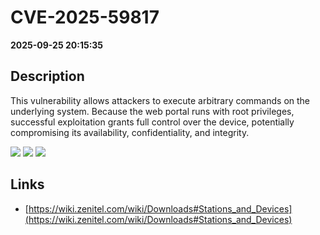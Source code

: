 # CVE-2025-59817

**2025-09-25 20:15:35**

## Description
This vulnerability allows attackers to execute arbitrary commands on the underlying system. Because the web portal runs with root privileges, successful exploitation grants full control over the device, potentially compromising its availability, confidentiality, and integrity.

![](https://img.shields.io/static/v1?label=Score&message=9.1&color=red)
![](https://img.shields.io/static/v1?label=Severity&message=CRITICAL&color=red)
![](https://img.shields.io/static/v1?label=CWE&message=RCE&color=green)

## Links
- [https://wiki.zenitel.com/wiki/Downloads#Stations_and_Devices](https://wiki.zenitel.com/wiki/Downloads#Stations_and_Devices)
